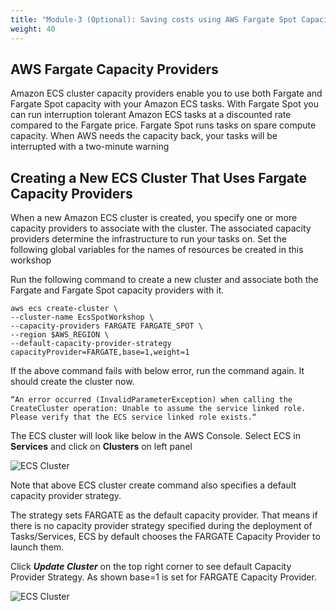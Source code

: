 ```yaml
---
title: "Module-3 (Optional): Saving costs using AWS Fargate Spot Capacity Providers"
weight: 40
---
```


AWS Fargate Capacity Providers
---

Amazon ECS cluster capacity providers enable you to use both Fargate and Fargate Spot capacity with your Amazon ECS tasks. With Fargate Spot you can run interruption tolerant Amazon ECS tasks at a discounted rate compared to the Fargate price. Fargate Spot runs tasks on spare compute capacity. When AWS needs the capacity back, your tasks will be interrupted with a two-minute warning

Creating a New ECS Cluster That Uses Fargate Capacity Providers
---

When a new Amazon ECS cluster is created, you specify one or more capacity providers to associate with the cluster. The associated capacity providers determine the infrastructure to run your tasks on. Set the following global variables for the names of resources be created in this workshop

Run the following command to create a new cluster and associate both the Fargate and Fargate Spot capacity providers with it.

```
aws ecs create-cluster \
--cluster-name EcsSpotWorkshop \
--capacity-providers FARGATE FARGATE_SPOT \
--region $AWS_REGION \
--default-capacity-provider-strategy capacityProvider=FARGATE,base=1,weight=1
```
If the above command fails with below error, run the command again. It should create the cluster now.

```
“An error occurred (InvalidParameterException) when calling the CreateCluster operation: Unable to assume the service linked role. Please verify that the ECS service linked role exists.“
```

The ECS cluster will look like below in the AWS Console. Select ECS in **Services** and click on **Clusters** on left panel

![ECS Cluster](/images/ecs-spot-capacity-providers/c1.png)

Note that above ECS cluster create command also specifies a default capacity provider strategy.

The strategy sets FARGATE as the default capacity provider. That means if there is no capacity provider strategy specified during the deployment of Tasks/Services, ECS by default chooses the FARGATE Capacity Provider to launch them.

Click  _***Update Cluster***_ on the top right corner to see default Capacity Provider Strategy. As shown base=1 is set for FARGATE Capacity Provider.

![ECS Cluster](/images/ecs-spot-capacity-providers/c2.png)

